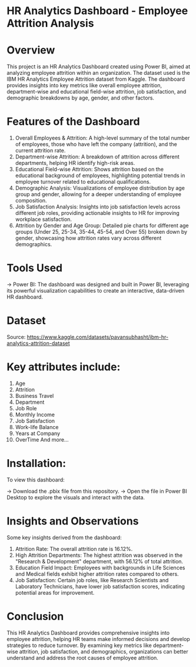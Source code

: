 # HR Analytics Dashboard - Employee Attrition Analysis

# Overview
This project is an HR Analytics Dashboard created using Power BI, aimed at analyzing employee attrition within an organization. The dataset used is the IBM HR Analytics Employee Attrition dataset from Kaggle. The dashboard provides insights into key metrics like overall employee attrition, department-wise and educational field-wise attrition, job satisfaction, and demographic breakdowns by age, gender, and other factors.

# Features of the Dashboard
1. Overall Employees & Attrition: A high-level summary of the total number of employees, those who have left the company (attrition), and the current attrition rate.
2. Department-wise Attrition: A breakdown of attrition across different departments, helping HR identify high-risk areas.
3. Educational Field-wise Attrition: Shows attrition based on the educational background of employees, highlighting potential trends in employee turnover related to educational qualifications.
4. Demographic Analysis: Visualizations of employee distribution by age group and gender, allowing for a deeper understanding of employee composition.
5. Job Satisfaction Analysis: Insights into job satisfaction levels across different job roles, providing actionable insights to HR for improving workplace satisfaction.
6. Attrition by Gender and Age Group: Detailed pie charts for different age groups (Under 25, 25-34, 35-44, 45-54, and Over 55) broken down by gender, showcasing how attrition rates vary across different demographics.

# Tools Used
-> Power BI: The dashboard was designed and built in Power BI, leveraging its powerful visualization capabilities to create an interactive, data-driven HR dashboard.

# Dataset
Source: https://www.kaggle.com/datasets/pavansubhasht/ibm-hr-analytics-attrition-dataset

# Key attributes include:

1. Age
2. Attrition
3. Business Travel
4. Department
5. Job Role
6. Monthly Income
7. Job Satisfaction
8. Work-life Balance
9. Years at Company
10. OverTime
And more...

# Installation:
To view this dashboard:

-> Download the .pbix file from this repository.
-> Open the file in Power BI Desktop to explore the visuals and interact with the data.

# Insights and Observations
Some key insights derived from the dashboard:

1. Attrition Rate: The overall attrition rate is 16.12%.
2. High Attrition Departments: The highest attrition was observed in the "Research & Development" department, with 56.12% of total attrition.
3. Education Field Impact: Employees with backgrounds in Life Sciences and Medical fields exhibit higher attrition rates compared to others.
4. Job Satisfaction: Certain job roles, like Research Scientists and Laboratory Technicians, have lower job satisfaction scores, indicating potential areas for improvement.

# Conclusion
This HR Analytics Dashboard provides comprehensive insights into employee attrition, helping HR teams make informed decisions and develop strategies to reduce turnover. By examining key metrics like department-wise attrition, job satisfaction, and demographics, organizations can better understand and address the root causes of employee attrition.
